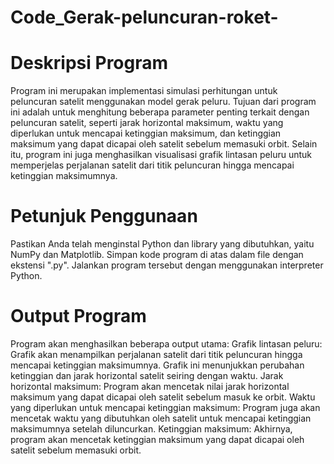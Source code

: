 # Code_Gerak-peluncuran-roket-

# Deskripsi Program
Program ini merupakan implementasi simulasi perhitungan untuk peluncuran satelit menggunakan model gerak peluru. Tujuan dari program ini adalah untuk menghitung beberapa parameter penting terkait dengan peluncuran satelit, seperti jarak horizontal maksimum, waktu yang diperlukan untuk mencapai ketinggian maksimum, dan ketinggian maksimum yang dapat dicapai oleh satelit sebelum memasuki orbit. Selain itu, program ini juga menghasilkan visualisasi grafik lintasan peluru untuk memperjelas perjalanan satelit dari titik peluncuran hingga mencapai ketinggian maksimumnya.

# Petunjuk Penggunaan
Pastikan Anda telah menginstal Python dan library yang dibutuhkan, yaitu NumPy dan Matplotlib.
Simpan kode program di atas dalam file dengan ekstensi ".py".
Jalankan program tersebut dengan menggunakan interpreter Python.

# Output Program
Program akan menghasilkan beberapa output utama:
Grafik lintasan peluru: Grafik akan menampilkan perjalanan satelit dari titik peluncuran hingga mencapai ketinggian maksimumnya. Grafik ini menunjukkan perubahan ketinggian dan jarak horizontal satelit seiring dengan waktu.
Jarak horizontal maksimum: Program akan mencetak nilai jarak horizontal maksimum yang dapat dicapai oleh satelit sebelum masuk ke orbit.
Waktu yang diperlukan untuk mencapai ketinggian maksimum: Program juga akan mencetak waktu yang dibutuhkan oleh satelit untuk mencapai ketinggian maksimumnya setelah diluncurkan.
Ketinggian maksimum: Akhirnya, program akan mencetak ketinggian maksimum yang dapat dicapai oleh satelit sebelum memasuki orbit.
